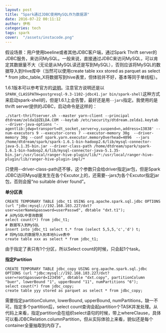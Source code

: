 ```yaml
---
layout: post
title: "Spark通过JDBC使用MySQL作为数据源"
date: 2016-07-22 00:11:12
author: 伊布
categories: tech
tags: spark
cover:  "/assets/instacode.png"
---
```


假设场景：用户使用beeline或者其他JDBC客户端，通过Spark Thrift server的JDBC服务，来访问MySQL。一般来说，直接通过JDBC来访问MySQL，可以肯定其数据量不大（无论是从MySQL读还是写到MySQL），否则应该将MySQL的数据导入到Hive库中（当然可以使用create table xxx stored as parquet as select * from jdbc_table_X将数据写到hive表里，但体验并不好，基本等同于单线程）。

1.6.1版本可以参考官方的[说明](http://spark.apache.org/docs/1.6.1/sql-programming-guide.html#jdbc-to-other-databases)。注意官方说明还是以`SPARK_CLASSPATH=postgresql-9.3-1102-jdbc41.jar bin/spark-shell`这种方式来启动spark-shell的，但是1.6.1上会告警，最好还是用`--jars`指定。我使用的是thrift server提供的JDBC，启动命令是这样的：

```
./start-thriftserver.sh --master yarn-client --principal dtdream/zelda1@ZELDA.COM --keytab /etc/security/dtdream.zelda1.keytab --driver-java-options '-agentlib:jdwp=transport=dt_socket,server=y,suspend=n,address=13838' --num-executors 9 --executor-cores 7 --executor-memory 30g  --driver-memory 30g --conf spark.yarn.executor.memoryOverhead=4096  --jars /home/dtdream/spark/spark-1.6.1-bin-hadoop2.6/lib/mysql-connector-java-5.1.35-bin.jar --driver-class-path /home/dtdream/spark/spark-1.6.1-bin-hadoop2.6/lib/mysql-connector-java-5.1.35-bin.jar:/usr/local/ranger-hive-plugin/lib/*:/usr/local/ranger-hive-plugin/lib/ranger-hive-plugin-impl/*
```

只使用--driver-class-path还不够，这个参数只会给driver指定jar包，但是Spark JDBC访问Mysql是发生在各个Excutor上的，还需要--jars为各个Excutor指定jar包，否则会报“no suitable driver found”。


**单分区表**


```
CREATE TEMPORARY TABLE jdbc_t1 USING org.apache.spark.sql.jdbc OPTIONS (url "jdbc:mysql://192.168.103.227/dxt?user=userName&password=userPasswd", dbtable "dxt.t1");
# 从MySQL中查询数据
select count(*) from jdbc_t1;
# 数据写入到MySQL
insert into jdbc_t1 select t.* from (select 5,5,5,'c','d') t;
# 将MySQL的数据导入到本地hive表中
create table xxx as select * from jdbc_t1;

```

由于指定了表只有1个分区，所以Select count的时候，只会起1个task。


**指定Partition**

```
CREATE TEMPORARY TABLE jdbc_copy USING org.apache.spark.sql.jdbc OPTIONS (url "jdbc:mysql://192.168.103.227/dxt?user=root&password=123456", dbtable "dxt.copy", partitionColumn "buer", lowerBound "1", upperBound "11", numPartitions "6");
select count(*) from jdbc_copy;
create table yyy stored as parquet as select * from jdbc_copy;
```

需要指定partitionColumn, lowerBound, upperBound, numPartitions，缺一不可。指定多个partition后，select count查询会起partition个TASK并发处理。从代码上来看，指定partition会在组织select语句的时候，带上whereClause，具体可以看JDBCRelation.columnPartition，但从实际体验上来看，貌似还是每个container全量抽取到内存了。


